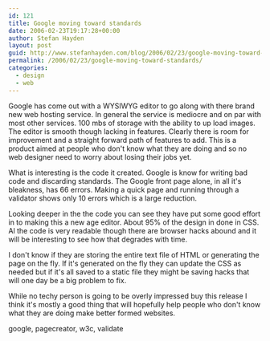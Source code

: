 ```yaml
---
id: 121
title: Google moving toward standards
date: 2006-02-23T19:17:28+00:00
author: Stefan Hayden
layout: post
guid: http://www.stefanhayden.com/blog/2006/02/23/google-moving-toward-standards/
permalink: /2006/02/23/google-moving-toward-standards/
categories:
  - design
  - web
---
```

Google has come out with a WYSIWYG editor to go along with there brand new web hosting service. In general the service is mediocre and on par with most other services. 100 <span class="hm" id="misp_compose_2">mbs</span> of storage with the ability to up load images. The editor is smooth though lacking in features. Clearly there is room for improvement and a straight forward path of features to add. This is a product aimed at people who don't know what they are doing and so no web designer need to worry about losing their jobs yet.

What is interesting is the code it created. Google is know for writing bad code and discarding standards. The Google front page alone, in all it's bleakness, has 66 errors. Making a quick page and running through a validator shows only 10 errors which is  a large reduction.

Looking deeper in the the code you can see they have put some good effort in to making this a new age editor. About 95% of the design in done in <span class="hmd" id="misp_compose_6">CSS</span>. Al the code is very readable though there are browser hacks abound and it will be interesting to see how that degrades with time.

I don't know if they are storing the entire text file of HTML or generating the page on the fly. If it's generated on the fly they can update the <span class="hm" id="misp_compose_7">CSS</span> as needed but if it's all saved to a static file they might be saving hacks that will one day be a big problem to fix.

While no <span class="hm" id="misp_compose_8">techy</span> person is going to be overly impressed buy this release I think it's mostly a good thing that will hopefully help people who don't know what they are doing make better formed websites.

<tags>google, pagecreator, w3c, validate</tags>